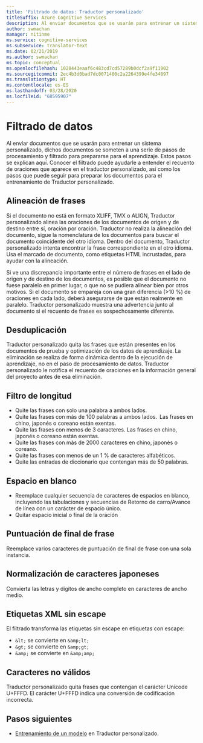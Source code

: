 ```yaml
---
title: 'Filtrado de datos: Traductor personalizado'
titleSuffix: Azure Cognitive Services
description: Al enviar documentos que se usarán para entrenar un sistema personalizado, dichos documentos se someten a una serie de pasos de procesamiento y filtrado para prepararse para el aprendizaje.
author: swmachan
manager: nitinme
ms.service: cognitive-services
ms.subservice: translator-text
ms.date: 02/21/2019
ms.author: swmachan
ms.topic: conceptual
ms.openlocfilehash: 1028443eaaf6c483cd7cd57289b0dcf2a9f11902
ms.sourcegitcommit: 2ec4b3d0bad7dc0071400c2a2264399e4fe34897
ms.translationtype: HT
ms.contentlocale: es-ES
ms.lasthandoff: 03/28/2020
ms.locfileid: "68595907"
---
```

# <a name="data-filtering"></a>Filtrado de datos

Al enviar documentos que se usarán para entrenar un sistema personalizado, dichos documentos se someten a una serie de pasos de procesamiento y filtrado para prepararse para el aprendizaje. Estos pasos se explican aquí. Conocer el filtrado puede ayudarle a entender el recuento de oraciones que aparece en el traductor personalizado, así como los pasos que puede seguir para preparar los documentos para el entrenamiento de Traductor personalizado.

## <a name="sentence-alignment"></a>Alineación de frases
Si el documento no está en formato XLIFF, TMX o ALIGN, Traductor personalizado alinea las oraciones de los documentos de origen y de destino entre sí, oración por oración. Traductor no realiza la alineación del documento, sigue la nomenclatura de los documentos para buscar el documento coincidente del otro idioma. Dentro del documento, Traductor personalizado intenta encontrar la frase correspondiente en el otro idioma. Usa el marcado de documento, como etiquetas HTML incrustadas, para ayudar con la alineación.  

Si ve una discrepancia importante entre el número de frases en el lado de origen y de destino de los documentos, es posible que el documento no fuese paralelo en primer lugar, o que no se pudiera alinear bien por otros motivos. Si el documento se empareja con una gran diferencia (>10 %) de oraciones en cada lado, deberá asegurarse de que están realmente en paralelo. Traductor personalizado muestra una advertencia junto al documento si el recuento de frases es sospechosamente diferente.  


## <a name="deduplication"></a>Desduplicación
Traductor personalizado quita las frases que están presentes en los documentos de prueba y optimización de los datos de aprendizaje. La eliminación se realiza de forma dinámica dentro de la ejecución de aprendizaje, no en el paso de procesamiento de datos. Traductor personalizado le notifica el recuento de oraciones en la información general del proyecto antes de esa eliminación.  

## <a name="length-filter"></a>Filtro de longitud
* Quite las frases con solo una palabra a ambos lados.
* Quite las frases con más de 100 palabras a ambos lados.  Las frases en chino, japonés o coreano están exentas.
* Quite las frases con menos de 3 caracteres. Las frases en chino, japonés o coreano están exentas.
* Quite las frases con más de 2000 caracteres en chino, japonés o coreano.
* Quite las frases con menos de un 1 % de caracteres alfabéticos.
* Quite las entradas de diccionario que contengan más de 50 palabras.

## <a name="white-space"></a>Espacio en blanco
* Reemplace cualquier secuencia de caracteres de espacios en blanco, incluyendo las tabulaciones y secuencias de Retorno de carro/Avance de línea con un carácter de espacio único.
* Quitar espacio inicial o final de la oración

## <a name="sentence-end-punctuation"></a>Puntuación de final de frase
Reemplace varios caracteres de puntuación de final de frase con una sola instancia.  

## <a name="japanese-character-normalization"></a>Normalización de caracteres japoneses
Convierta las letras y dígitos de ancho completo en caracteres de ancho medio.

## <a name="unescaped-xml-tags"></a>Etiquetas XML sin escape
El filtrado transforma las etiquetas sin escape en etiquetas con escape:
* `&lt;` se convierte en `&amp;lt;`
* `&gt;` se convierte en `&amp;gt;`
* `&amp;` se convierte en `&amp;amp;`

## <a name="invalid-characters"></a>Caracteres no válidos
Traductor personalizado quita frases que contengan el carácter Unicode U+FFFD. El carácter U+FFFD indica una conversión de codificación incorrecta.

## <a name="next-steps"></a>Pasos siguientes

- [Entrenamiento de un modelo](how-to-train-model.md) en Traductor personalizado.
